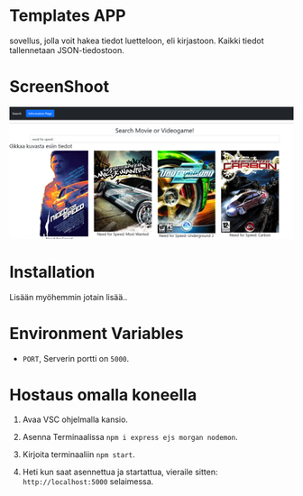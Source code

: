 # Templates APP

 sovellus, jolla voit hakea tiedot luetteloon, eli kirjastoon. Kaikki tiedot tallennetaan JSON-tiedostoon. 

# ScreenShoot

![Templates App](src/docs/screenshot.png)

# Installation

Lisään myöhemmin jotain lisää..

# Environment Variables

- `PORT`, Serverin portti on `5000`.


# Hostaus omalla koneella

1. Avaa VSC ohjelmalla kansio.

2. Asenna Terminaalissa `npm i express ejs morgan nodemon`.

3. Kirjoita terminaaliin `npm start`.

4. Heti kun saat asennettua ja startattua, vieraile sitten: `http://localhost:5000` selaimessa.


